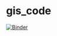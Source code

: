 # gis_code

[![Binder](https://mybinder.org/badge_logo.svg)](https://mybinder.org/v2/gh/AnniHuo/gis_code.git/main)

